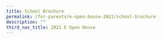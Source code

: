 ```yaml
---
title: School Brochure
permalink: /for-parents/e-open-house-2021/school-brochure
description: ""
third_nav_title: 2021 E Open House
---
```

